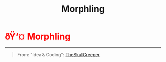 ﻿---
lang: en-US
title: Morphling
prev: Kamikaze
next: Nemesis
---
# <font color="red">ðŸ‘¤ <b>Morphling</b></font> <Badge text="Support" type="tip" vertical="middle"/>
---

> From: "Idea & Coding": [TheSkullCreeper](https://github.com/Loonie-Toons)


